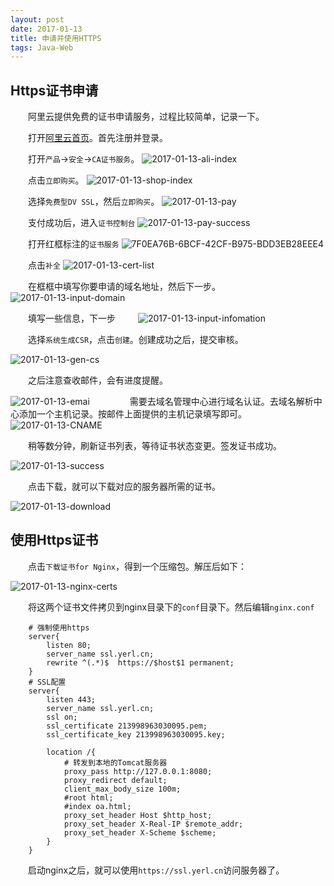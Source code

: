```yaml
---
layout: post
date: 2017-01-13
title: 申请并使用HTTPS
tags: Java-Web
---
```


## Https证书申请
　　阿里云提供免费的证书申请服务，过程比较简单，记录一下。

　　打开[阿里云首页](https://wanwang.aliyun.com)。首先注册并登录。

　　打开`产品`->`安全`->`CA证书服务`。
![2017-01-13-ali-index](/assets/blog/2017-01-13-ali-index.png)

　　点击`立即购买`。
![2017-01-13-shop-index](/assets/blog/2017-01-13-shop-index.png)

　　选择`免费型DV SSL`，然后`立即购买`。
![2017-01-13-pay](/assets/blog/2017-01-13-pay.png)

　　支付成功后，进入`证书控制台`
![2017-01-13-pay-success](/assets/blog/2017-01-13-pay-success.png)

　　打开红框标注的`证书服务`
![7F0EA76B-6BCF-42CF-B975-BDD3EB28EEE4](/assets/blog/7F0EA76B-6BCF-42CF-B975-BDD3EB28EEE4.png)

　　点击`补全`
![2017-01-13-cert-list](/assets/blog/2017-01-13-cert-list.png)

　　在框框中填写你要申请的域名地址，然后下一步。
![2017-01-13-input-domain](/assets/blog/2017-01-13-input-domain.png)

　　填写一些信息，下一步
　　
![2017-01-13-input-infomation](/assets/blog/2017-01-13-input-infomation.png)

　　选择`系统生成CSR`，点击`创建`。创建成功之后，提交审核。

![2017-01-13-gen-cs](/assets/blog/2017-01-13-gen-csr.png)

　　之后注意查收邮件，会有进度提醒。

![2017-01-13-emai](/assets/blog/2017-01-13-email.png)
　　
　　需要去域名管理中心进行域名认证。去域名解析中心添加一个主机记录。按邮件上面提供的主机记录填写即可。
　　
![2017-01-13-CNAME](/assets/blog/2017-01-13-CNAME.png)

　　稍等数分钟，刷新证书列表，等待证书状态变更。签发证书成功。

![2017-01-13-success](/assets/blog/2017-01-13-success.png)

　　点击下载，就可以下载对应的服务器所需的证书。

![2017-01-13-download](/assets/blog/2017-01-13-download.png)

## 使用Https证书
　　点击`下载证书for Nginx`，得到一个压缩包。解压后如下：

![2017-01-13-nginx-certs](/assets/blog/2017-01-13-nginx-certs.png)

　　将这两个证书文件拷贝到nginx目录下的`conf`目录下。然后编辑`nginx.conf`

```
    # 强制使用https
    server{        listen 80;        server_name ssl.yerl.cn;
        rewrite ^(.*)$  https://$host$1 permanent;    }
    # SSL配置
    server{        listen 443;        server_name ssl.yerl.cn;        ssl on;        ssl_certificate 213998963030095.pem;        ssl_certificate_key 213998963030095.key;        location /{
            # 转发到本地的Tomcat服务器            proxy_pass http://127.0.0.1:8080;            proxy_redirect default;            client_max_body_size 100m;            #root html;            #index oa.html;            proxy_set_header Host $http_host;            proxy_set_header X-Real-IP $remote_addr;            proxy_set_header X-Scheme $scheme;        }    }
```
　　启动nginx之后，就可以使用`https://ssl.yerl.cn`访问服务器了。



